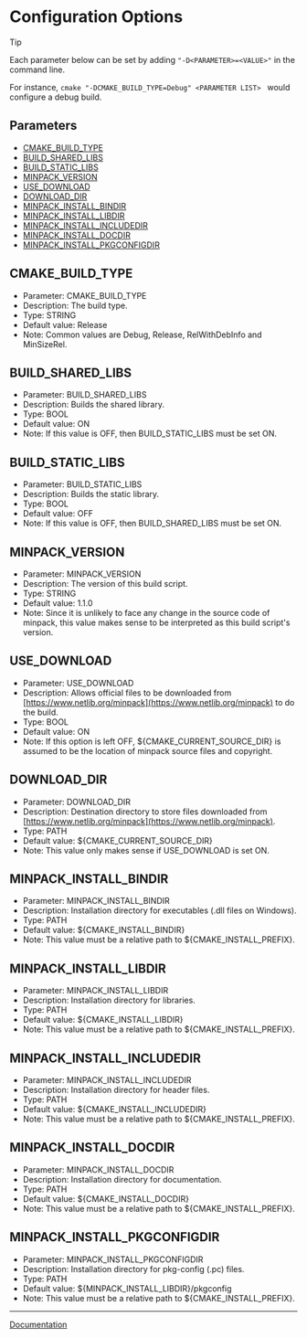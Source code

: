 # Configuration Options

> [!TIP]
> 
> Each parameter below can be set by adding ```"-D<PARAMETER>=<VALUE>"``` in the command line.
> 
> For instance, ```cmake "-DCMAKE_BUILD_TYPE=Debug" <PARAMETER LIST> ``` would configure a debug build.

## Parameters
* [CMAKE_BUILD_TYPE](#CMAKE_BUILD_TYPE)
* [BUILD_SHARED_LIBS](#BUILD_SHARED_LIBS)
* [BUILD_STATIC_LIBS](#BUILD_STATIC_LIBS)
* [MINPACK_VERSION](#MINPACK_VERSION)
* [USE_DOWNLOAD](#USE_DOWNLOAD)
* [DOWNLOAD_DIR](#DOWNLOAD_DIR)
* [MINPACK_INSTALL_BINDIR](#MINPACK_INSTALL_BINDIR)
* [MINPACK_INSTALL_LIBDIR](#MINPACK_INSTALL_LIBDIR)
* [MINPACK_INSTALL_INCLUDEDIR](#MINPACK_INSTALL_INCLUDEDIR)
* [MINPACK_INSTALL_DOCDIR](#MINPACK_INSTALL_DOCDIR)
* [MINPACK_INSTALL_PKGCONFIGDIR](#MINPACK_INSTALL_PKGCONFIGDIR)

## CMAKE_BUILD_TYPE

* Parameter: CMAKE_BUILD_TYPE
* Description: The build type.
* Type: STRING
* Default value: Release
* Note: Common values are Debug, Release, RelWithDebInfo and MinSizeRel.

## BUILD_SHARED_LIBS

* Parameter: BUILD_SHARED_LIBS
* Description: Builds the shared library.
* Type: BOOL
* Default value: ON
* Note: If this value is OFF, then BUILD_STATIC_LIBS must be set ON.

## BUILD_STATIC_LIBS

* Parameter: BUILD_STATIC_LIBS
* Description: Builds the static library.
* Type: BOOL
* Default value: OFF
* Note: If this value is OFF, then BUILD_SHARED_LIBS must be set ON.

## MINPACK_VERSION

* Parameter: MINPACK_VERSION
* Description: The version of this build script.
* Type: STRING
* Default value: 1.1.0
* Note: Since it is unlikely to face any change in the source code of minpack, this value makes sense to be interpreted as this build script's version.

## USE_DOWNLOAD

* Parameter: USE_DOWNLOAD
* Description: Allows official files to be downloaded from [https://www.netlib.org/minpack](https://www.netlib.org/minpack) to do the build.
* Type: BOOL
* Default value: ON
* Note: If this option is left OFF, ${CMAKE_CURRENT_SOURCE_DIR} is assumed to be the location of minpack source files and copyright.

## DOWNLOAD_DIR

* Parameter: DOWNLOAD_DIR
* Description: Destination directory to store files downloaded from [https://www.netlib.org/minpack](https://www.netlib.org/minpack).
* Type: PATH
* Default value: ${CMAKE_CURRENT_SOURCE_DIR}
* Note: This value only makes sense if USE_DOWNLOAD is set ON.

## MINPACK_INSTALL_BINDIR

* Parameter: MINPACK_INSTALL_BINDIR
* Description: Installation directory for executables (.dll files on Windows).
* Type: PATH
* Default value: ${CMAKE_INSTALL_BINDIR}
* Note: This value must be a relative path to ${CMAKE_INSTALL_PREFIX}.

## MINPACK_INSTALL_LIBDIR

* Parameter: MINPACK_INSTALL_LIBDIR
* Description: Installation directory for libraries.
* Type: PATH
* Default value: ${CMAKE_INSTALL_LIBDIR}
* Note: This value must be a relative path to ${CMAKE_INSTALL_PREFIX}.

## MINPACK_INSTALL_INCLUDEDIR

* Parameter: MINPACK_INSTALL_INCLUDEDIR
* Description: Installation directory for header files.
* Type: PATH
* Default value: ${CMAKE_INSTALL_INCLUDEDIR}
* Note: This value must be a relative path to ${CMAKE_INSTALL_PREFIX}.

## MINPACK_INSTALL_DOCDIR

* Parameter: MINPACK_INSTALL_DOCDIR
* Description: Installation directory for documentation.
* Type: PATH
* Default value: ${CMAKE_INSTALL_DOCDIR}
* Note: This value must be a relative path to ${CMAKE_INSTALL_PREFIX}.

## MINPACK_INSTALL_PKGCONFIGDIR

* Parameter: MINPACK_INSTALL_PKGCONFIGDIR
* Description: Installation directory for pkg-config (.pc) files.
* Type: PATH
* Default value: ${MINPACK_INSTALL_LIBDIR}/pkgconfig
* Note: This value must be a relative path to ${CMAKE_INSTALL_PREFIX}.

---
[Documentation](README.md)